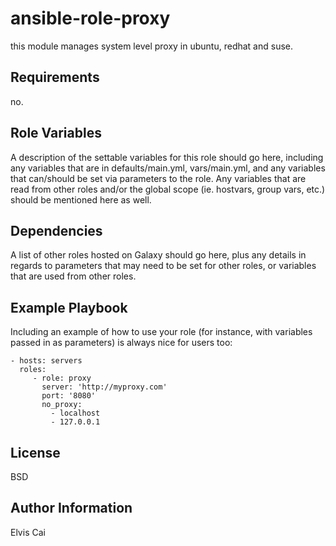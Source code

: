 ansible-role-proxy
=========

this module manages system level proxy in ubuntu, redhat and suse.

Requirements
------------

no.

Role Variables
--------------

A description of the settable variables for this role should go here, including any variables that are in defaults/main.yml, vars/main.yml, and any variables that can/should be set via parameters to the role. Any variables that are read from other roles and/or the global scope (ie. hostvars, group vars, etc.) should be mentioned here as well.

Dependencies
------------

A list of other roles hosted on Galaxy should go here, plus any details in regards to parameters that may need to be set for other roles, or variables that are used from other roles.

Example Playbook
----------------

Including an example of how to use your role (for instance, with variables passed in as parameters) is always nice for users too:

    - hosts: servers
      roles:
         - role: proxy
           server: 'http://myproxy.com'
           port: '8080'
           no_proxy:
             - localhost
             - 127.0.0.1
         

License
-------

BSD

Author Information
------------------

Elvis Cai
